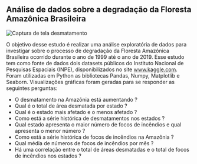 ## **Análise de dados sobre a degradação da Floresta Amazônica Brasileira**

![Captura de tela desmatamento](https://github.com/RickPardono/An-lise-de-dados-sobre-a-degrada-o-da-Floresta-Amaz-nica-Brasileira/assets/124527157/028a47b9-23e8-4ae5-af7d-4b7bbb7b8583)


O objetivo desse estudo é realizar uma análise exploratória de dados para investigar sobre o processo de degradação da Floresta Amazônica Brasileira ocorrido durante o ano de 1999 até o ano de 2019. Esse estudo tem como fonte de dados dois datasets públicos do Instituto Nacional de Pesquisas Espaciais (INPE), disponibilizados no site www.kaggle.com. Foram utilizadas em Python as bibliotecas Pandas, Numpy, Matplotlib e Seaborn. Visualizações gráficas foram geradas para se responder as seguintes perguntas: 

- O desmatamento na Amazônia está aumentando ?
- Qual é o total de área desmatada por estado ?
- Qual é o estado mais afetado e o menos afetado ?
- Como está a série histórica de desmatamentos nos estados ?
- Qual estado apresenta o maior número de focos de incêndios e qual apresenta o menor número ?
- Como está a série histórica de focos de incêndios na Amazônia ?
- Qual  média de números de focos de incêndios por mês ?
- Há uma correlação entre o total de áreas desmatadas e o total de focos de incêndios nos estados ?
